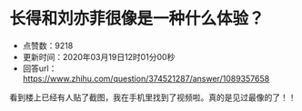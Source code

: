 # 长得和刘亦菲很像是一种什么体验？
- 点赞数：9218
- 更新时间：2020年03月19日12时01分00秒
- 回答url：https://www.zhihu.com/question/374521287/answer/1089357658
<body>
 <a href="https://www.zhihu.com/zvideo/1223941499865403392" data-draft-node="block" data-draft-type="link-card"></a>
 <p data-pid="zcIPFzRG">看到楼上已经有人贴了截图，我在手机里找到了视频啦。真的是见过最像的了！！</p>
</body>